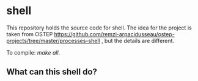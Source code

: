 # shell
This repository holds the source code for shell. The idea for the project is taken from OSTEP https://github.com/remzi-arpacidusseau/ostep-projects/tree/master/processes-shell , but the details are different.

To compile: *make all*.

## What can this shell do?
